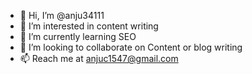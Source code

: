 - 👋 Hi, I’m @anju34111
- 👀 I’m interested in content writing
- 🌱 I’m currently learning SEO
- 💞️ I’m looking to collaborate on Content or blog writing
- 📫 Reach me at anjuc1547@gmail.com

<!---
anju34111/anju34111 is a ✨ special ✨ repository because its `README.md` (this file) appears on your GitHub profile.
You can click the Preview link to take a look at your changes.
--->
